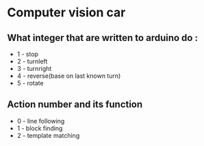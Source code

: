 # Computer vision car

## What integer that are written to arduino do :
- 1 - stop
- 2 - turnleft
- 3 - turnright
- 4 - reverse(base on last known turn)
- 5 - rotate

## Action number and its function
- 0 - line following
- 1 - block finding
- 2 - template matching
